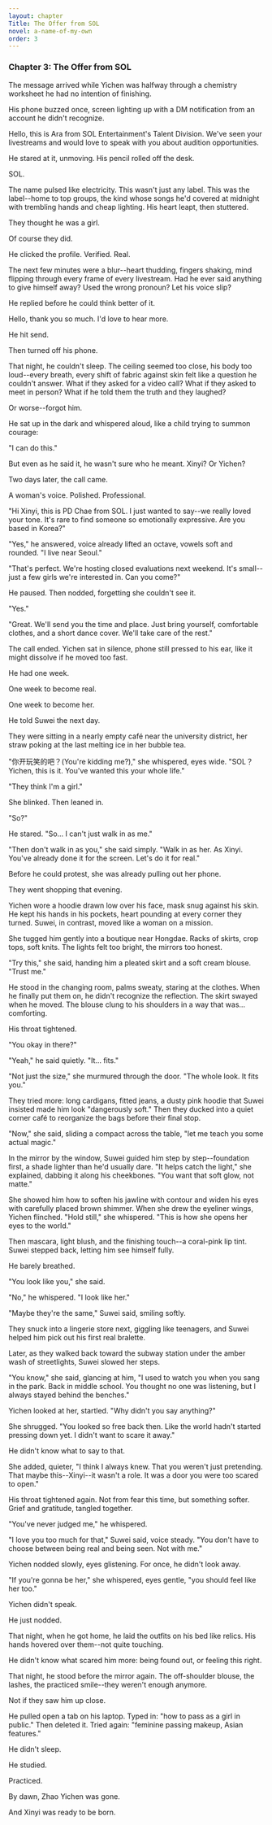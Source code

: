 ```yaml
---
layout: chapter
Title: The Offer from SOL
novel: a-name-of-my-own
order: 3
---
```


### Chapter 3: The Offer from SOL

The message arrived while Yichen was halfway through a chemistry worksheet he had no intention of finishing.

His phone buzzed once, screen lighting up with a DM notification from an account he didn't recognize.

Hello, this is Ara from SOL Entertainment's Talent Division. We've seen your livestreams and would love to speak with you about audition opportunities.

He stared at it, unmoving. His pencil rolled off the desk.

SOL.

The name pulsed like electricity. This wasn't just any label. This was the label--home to top groups, the kind whose songs he'd covered at midnight with trembling hands and cheap lighting. His heart leapt, then stuttered.

They thought he was a girl.

Of course they did.

He clicked the profile. Verified. Real.

The next few minutes were a blur--heart thudding, fingers shaking, mind flipping through every frame of every livestream. Had he ever said anything to give himself away? Used the wrong pronoun? Let his voice slip?

He replied before he could think better of it.

Hello, thank you so much. I'd love to hear more.

He hit send.

Then turned off his phone.

That night, he couldn't sleep. The ceiling seemed too close, his body too loud--every breath, every shift of fabric against skin felt like a question he couldn't answer. What if they asked for a video call? What if they asked to meet in person? What if he told them the truth and they laughed?

Or worse--forgot him.

He sat up in the dark and whispered aloud, like a child trying to summon courage:

"I can do this."

But even as he said it, he wasn't sure who he meant. Xinyi? Or Yichen?

Two days later, the call came.

A woman's voice. Polished. Professional.

"Hi Xinyi, this is PD Chae from SOL. I just wanted to say--we really loved your tone. It's rare to find someone so emotionally expressive. Are you based in Korea?"

"Yes," he answered, voice already lifted an octave, vowels soft and rounded. "I live near Seoul."

"That's perfect. We're hosting closed evaluations next weekend. It's small--just a few girls we're interested in. Can you come?"

He paused. Then nodded, forgetting she couldn't see it.

"Yes."

"Great. We'll send you the time and place. Just bring yourself, comfortable clothes, and a short dance cover. We'll take care of the rest."

The call ended. Yichen sat in silence, phone still pressed to his ear, like it might dissolve if he moved too fast.

He had one week.

One week to become real.

One week to become her.

He told Suwei the next day.

They were sitting in a nearly empty café near the university district, her straw poking at the last melting ice in her bubble tea.

"你开玩笑的吧？(You're kidding me?)," she whispered, eyes wide. "SOL？Yichen, this is it. You've wanted this your whole life."

"They think I'm a girl."

She blinked. Then leaned in.

"So?"

He stared. "So… I can't just walk in as me."

"Then don't walk in as you," she said simply. "Walk in as her. As Xinyi. You've already done it for the screen. Let's do it for real."

Before he could protest, she was already pulling out her phone.

They went shopping that evening.

Yichen wore a hoodie drawn low over his face, mask snug against his skin. He kept his hands in his pockets, heart pounding at every corner they turned. Suwei, in contrast, moved like a woman on a mission.

She tugged him gently into a boutique near Hongdae. Racks of skirts, crop tops, soft knits. The lights felt too bright, the mirrors too honest.

"Try this," she said, handing him a pleated skirt and a soft cream blouse. "Trust me."

He stood in the changing room, palms sweaty, staring at the clothes. When he finally put them on, he didn't recognize the reflection. The skirt swayed when he moved. The blouse clung to his shoulders in a way that was… comforting.

His throat tightened.

"You okay in there?"

"Yeah," he said quietly. "It… fits."

"Not just the size," she murmured through the door. "The whole look. It fits you."

They tried more: long cardigans, fitted jeans, a dusty pink hoodie that Suwei insisted made him look "dangerously soft." Then they ducked into a quiet corner café to reorganize the bags before their final stop.

"Now," she said, sliding a compact across the table, "let me teach you some actual magic."

In the mirror by the window, Suwei guided him step by step--foundation first, a shade lighter than he'd usually dare. "It helps catch the light," she explained, dabbing it along his cheekbones. "You want that soft glow, not matte."

She showed him how to soften his jawline with contour and widen his eyes with carefully placed brown shimmer. When she drew the eyeliner wings, Yichen flinched. "Hold still," she whispered. "This is how she opens her eyes to the world."

Then mascara, light blush, and the finishing touch--a coral-pink lip tint. Suwei stepped back, letting him see himself fully.

He barely breathed.

"You look like you," she said.

"No," he whispered. "I look like her."

"Maybe they're the same," Suwei said, smiling softly.

They snuck into a lingerie store next, giggling like teenagers, and Suwei helped him pick out his first real bralette.

Later, as they walked back toward the subway station under the amber wash of streetlights, Suwei slowed her steps.

"You know," she said, glancing at him, "I used to watch you when you sang in the park. Back in middle school. You thought no one was listening, but I always stayed behind the benches."

Yichen looked at her, startled. "Why didn't you say anything?"

She shrugged. "You looked so free back then. Like the world hadn't started pressing down yet. I didn't want to scare it away."

He didn't know what to say to that.

She added, quieter, "I think I always knew. That you weren't just pretending. That maybe this--Xinyi--it wasn't a role. It was a door you were too scared to open."

His throat tightened again. Not from fear this time, but something softer. Grief and gratitude, tangled together.

"You've never judged me," he whispered.

"I love you too much for that," Suwei said, voice steady. "You don't have to choose between being real and being seen. Not with me."

Yichen nodded slowly, eyes glistening. For once, he didn't look away.

"If you're gonna be her," she whispered, eyes gentle, "you should feel like her too."

Yichen didn't speak.

He just nodded.

That night, when he got home, he laid the outfits on his bed like relics. His hands hovered over them--not quite touching.

He didn't know what scared him more: being found out, or feeling this right.

That night, he stood before the mirror again. The off-shoulder blouse, the lashes, the practiced smile--they weren't enough anymore.

Not if they saw him up close.

He pulled open a tab on his laptop. Typed in: "how to pass as a girl in public." Then deleted it. Tried again: "feminine passing makeup, Asian features."

He didn't sleep.

He studied.

Practiced.

By dawn, Zhao Yichen was gone.

And Xinyi was ready to be born.
